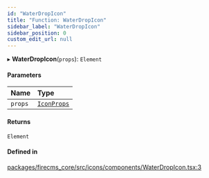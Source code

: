 ```yaml
---
id: "WaterDropIcon"
title: "Function: WaterDropIcon"
sidebar_label: "WaterDropIcon"
sidebar_position: 0
custom_edit_url: null
---
```


▸ **WaterDropIcon**(`props`): `Element`

#### Parameters

| Name | Type |
| :------ | :------ |
| `props` | [`IconProps`](../types/IconProps.md) |

#### Returns

`Element`

#### Defined in

[packages/firecms_core/src/icons/components/WaterDropIcon.tsx:3](https://github.com/FireCMSco/firecms/blob/d45f3739/packages/firecms_core/src/icons/components/WaterDropIcon.tsx#L3)
